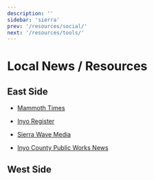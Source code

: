 ```yaml
---
description: ''
sidebar: 'sierra'
prev: '/resources/social/'
next: '/resources/tools/'
---
```


# Local News / Resources

## East Side

* [Mammoth Times](https://mammothtimes.com/category/news)
* [Inyo Register](https://inyoregister.com/category/news)
* [Sierra Wave Media](https://www.sierrawave.net/)

* [Inyo County Public Works News](https://www.inyocounty.us/residents/info-center/inyo-county-news-feed?dept=27)

## West Side